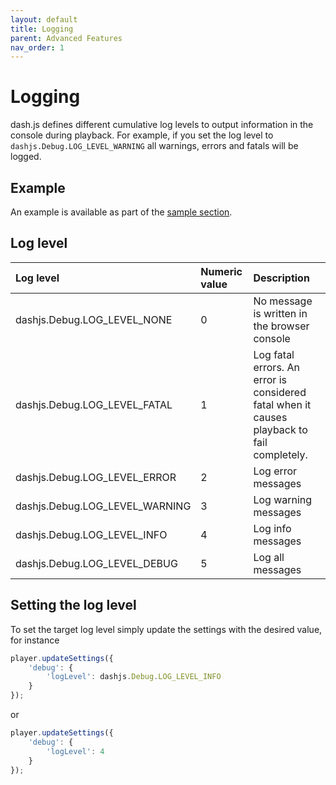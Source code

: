 ```yaml
---
layout: default 
title: Logging 
parent: Advanced Features 
nav_order: 1
---
```


# Logging

dash.js defines different cumulative log levels to output information in the console during playback. For example, if
you set the log level to `dashjs.Debug.LOG_LEVEL_WARNING` all warnings, errors and fatals will be logged.

## Example
An example is available as part of the [sample section](https://reference.dashif.org/dash.js/nightly/samples/getting-started/logging.html).

## Log level

| Log level                      | Numeric value | Description                                                                                |
|:-------------------------------|:--------------|:-------------------------------------------------------------------------------------------|
| dashjs.Debug.LOG_LEVEL_NONE    | 0             | No message is written in the browser console                                               |
| dashjs.Debug.LOG_LEVEL_FATAL   | 1             | Log fatal errors. An error is considered fatal when it causes playback to fail completely. |
| dashjs.Debug.LOG_LEVEL_ERROR   | 2             | Log error messages                                                                         |
| dashjs.Debug.LOG_LEVEL_WARNING | 3             | Log warning messages                                                                       |
| dashjs.Debug.LOG_LEVEL_INFO    | 4             | Log info messages                                                                          |
| dashjs.Debug.LOG_LEVEL_DEBUG   | 5             | Log all messages                                                                           |


## Setting the log level

To set the target log level simply update the settings with the desired value, for instance

```javascript
player.updateSettings({
    'debug': {
        'logLevel': dashjs.Debug.LOG_LEVEL_INFO
    }
});
```

or 

```javascript
player.updateSettings({
    'debug': {
        'logLevel': 4
    }
});
```
